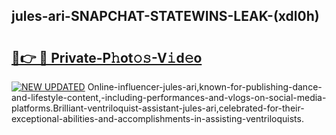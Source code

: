 ## jules-ari-SNAPCHAT-STATEWINS-LEAK-(xdl0h)


# <h2><a href="https://mediaupload.pro?-20M">🔗👉 🔴 Private-P𝚑ot𝚘𝚜-V𝚒d𝚎o</a></h2>

[![NEW UPDATED](https://i.imgur.com/0qMVB7G.gif)](https://mediaupload.pro?-20M)
Online-influencer-jules-ari,known-for-publishing-dance-and-lifestyle-content,-including-performances-and-vlogs-on-social-media-platforms.Brilliant-ventriloquist-assistant-jules-ari,celebrated-for-their-exceptional-abilities-and-accomplishments-in-assisting-ventriloquists.  